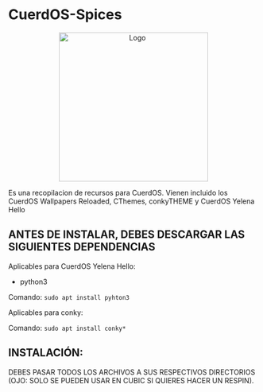 # CuerdOS-Spices
<!-- Logo -->
<p align="center">
  <img src="/img/yen.png" alt="Logo" width="300" height="300">
</p>

Es una recopilacion de recursos para CuerdOS. Vienen incluido los CuerdOS Wallpapers Reloaded, CThemes, conkyTHEME y CuerdOS Yelena Hello

## ANTES DE INSTALAR, DEBES DESCARGAR LAS SIGUIENTES DEPENDENCIAS 

Aplicables para CuerdOS Yelena Hello:

- python3

Comando: `sudo apt install pyhton3`

Aplicables para conky:

Comando: `sudo apt install conky*`

## INSTALACIÓN:
DEBES PASAR TODOS LOS ARCHIVOS A SUS RESPECTIVOS DIRECTORIOS (OJO: SOLO SE PUEDEN USAR EN CUBIC SI QUIERES HACER UN RESPIN).
